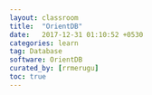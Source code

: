 ```yaml
---
layout: classroom
title:  "OrientDB"
date:   2017-12-31 01:10:52 +0530
categories: learn
tag: Database
software: OrientDB
curated_by: [rrmerugu]
toc: true
---
```

